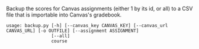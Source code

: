 Backup the scores for Canvas assignments (either 1 by its id, or all) to a CSV file that is importable into Canvas's gradebook.
```
usage: backup.py [-h] [--canvas_key CANVAS_KEY] [--canvas_url CANVAS_URL] [-o OUTFILE] [--assignment ASSIGNMENT]
                 [--all]
                 course
```